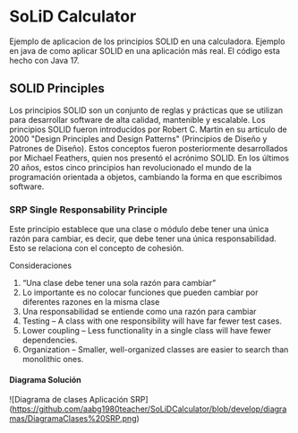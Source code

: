 # SoLiD Calculator
Ejemplo de aplicacion de los principios SOLID en una calculadora. Ejemplo en java de como aplicar SOLID en una aplicación más real. El código esta hecho con Java 17.

## SOLID Principles

Los principios SOLID son un conjunto de reglas y prácticas que se utilizan para desarrollar software de alta calidad, mantenible y escalable. 
Los principios SOLID fueron introducidos por Robert C. Martin en su artículo de 2000 "Design Principles and Design Patterns" (Principios de Diseño y Patrones de Diseño). Estos conceptos fueron posteriormente desarrollados por Michael Feathers, quien nos presentó el acrónimo SOLID. En los últimos 20 años, estos cinco principios han revolucionado el mundo de la programación orientada a objetos, cambiando la forma en que escribimos software.

### SRP Single Responsability Principle
Este principio establece que una clase o módulo debe tener una única razón para cambiar, es decir, que debe tener una única responsabilidad. Esto se relaciona con el concepto de cohesión.

Consideraciones
1. “Una clase debe tener una sola razón para cambiar”
2. Lo importante es no colocar funciones que pueden cambiar por diferentes razones en la misma clase
3. Una responsabilidad se entiende como una razón para cambiar
4. Testing – A class with one responsibility will have far fewer test cases.
5. Lower coupling – Less functionality in a single class will have fewer dependencies.
6. Organization – Smaller, well-organized classes are easier to search than monolithic ones.

#### Diagrama Solución

![Diagrama de clases Aplicación SRP] (https://github.com/aabg1980teacher/SoLiDCalculator/blob/develop/diagramas/DiagramaClases%20SRP.png)


